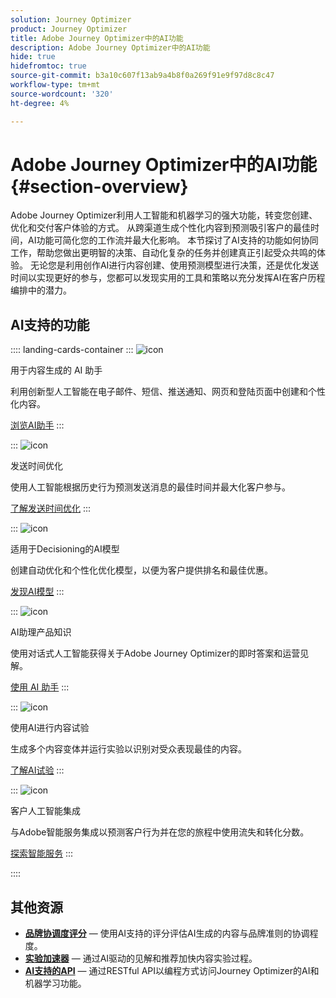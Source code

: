 ```yaml
---
solution: Journey Optimizer
product: Journey Optimizer
title: Adobe Journey Optimizer中的AI功能
description: Adobe Journey Optimizer中的AI功能
hide: true
hidefromtoc: true
source-git-commit: b3a10c607f13ab9a4b8f0a269f91e9f97d8c8c47
workflow-type: tm+mt
source-wordcount: '320'
ht-degree: 4%

---
```


# Adobe Journey Optimizer中的AI功能{#section-overview}

Adobe Journey Optimizer利用人工智能和机器学习的强大功能，转变您创建、优化和交付客户体验的方式。 从跨渠道生成个性化内容到预测吸引客户的最佳时间，AI功能可简化您的工作流并最大化影响。 本节探讨了AI支持的功能如何协同工作，帮助您做出更明智的决策、自动化复杂的任务并创建真正引起受众共鸣的体验。 无论您是利用创作AI进行内容创建、使用预测模型进行决策，还是优化发送时间以实现更好的参与，您都可以发现实用的工具和策略以充分发挥AI在客户历程编排中的潜力。

## AI支持的功能

:::: landing-cards-container
:::
![icon](https://cdn.experienceleague.adobe.com/icons/sparkles.svg)

用于内容生成的 AI 助手

利用创新型人工智能在电子邮件、短信、推送通知、网页和登陆页面中创建和个性化内容。

[浏览AI助手](ai-assistant-landing-page.md)
:::

:::
![icon](https://cdn.experienceleague.adobe.com/icons/clock.svg)

发送时间优化

使用人工智能根据历史行为预测发送消息的最佳时间并最大化客户参与。

[了解发送时间优化](../using/building-journeys/send-time-optimization.md)
:::

:::
![icon](https://cdn.experienceleague.adobe.com/icons/data.svg)

适用于Decisioning的AI模型

创建自动优化和个性化优化模型，以便为客户提供排名和最佳优惠。

[发现AI模型](ai-models-landing-page.md)
:::

:::
![icon](https://cdn.experienceleague.adobe.com/icons/help.svg)

AI助理产品知识

使用对话式人工智能获得关于Adobe Journey Optimizer的即时答案和运营见解。

[使用 AI 助手](../using/start/ai-assistant.md)
:::

:::
![icon](https://cdn.experienceleague.adobe.com/icons/experiment.svg)

使用AI进行内容试验

生成多个内容变体并运行实验以识别对受众表现最佳的内容。

[了解AI试验](../using/content-management/generative-experimentation.md)
:::

:::
![icon](https://cdn.experienceleague.adobe.com/icons/user-group.svg)

客户人工智能集成

与Adobe智能服务集成以预测客户行为并在您的旅程中使用流失和转化分数。

[探索智能服务](../using/building-journeys/ai-services-overview.md)
:::

::::


## 其他资源

- **[品牌协调度评分](../using/content-management/brands-score.md)** — 使用AI支持的评分评估AI生成的内容与品牌准则的协调程度。
- **[实验加速器](../using/content-management/experiment-accelerator-gs.md)** — 通过AI驱动的见解和推荐加快内容实验过程。
- **[AI支持的API](../using/configuration/ajo-apis.md)** — 通过RESTful API以编程方式访问Journey Optimizer的AI和机器学习功能。

